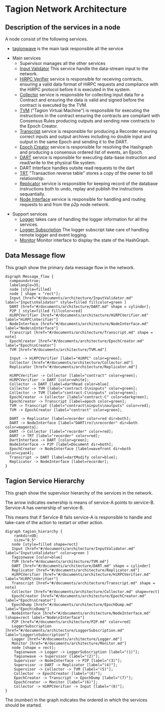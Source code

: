 # Tagion Network Architecture

## Description of the services in a node
A node consist of the following services.


* [tagionwave](/src/bin-wave/README.md) is the main task responsible all the service
- Main services
	- Supervisor manages all the other services
    - [Input Validator](/documents/architecture/InputValidator.md) This service handle the data-stream input to the network.
    - [HiRPC Verifier](/documents/architecture/HiRPCVerifier.md) service is responsible for receiving contracts, ensuring a valid data format of HiRPC requests and compliance with the HiRPC protocol before it is executed in the system. 
	- [Collector](/documents/architecture/Collector.md) service is responsible for collecting input data for a Contract and ensuring the data is valid and signed before the contract is executed by the TVM.
	- [TVM](/documents/architecture/TVM.md) ("Tagion Virtual Machine") is responsible for executing the instructions in the contract ensuring the contracts are compliant with Consensus Rules producing outputs and sending new contracts to the Epoch Creator.
	- [Transcript](/documents/architecture/Transcript.md) service is responsible for producing a Recorder ensuring correct inputs and output archives including no double input and output in the same Epoch and sending it to the DART.
	- [Epoch Creator](/documents/architecture/EpochCreator.md) service is responsible for resolving the Hashgraph and producing a consensus ordered list of events, an Epoch. 
	- [DART](/documents/architecture/DART.md "Distributed Archive of Random Transactions") service is reponsible for executing data-base instruction and read/write to the physical file system.
	- DART Interface handles outsite read requests to the dart
    - [TRT](/documents/architecture/TRT.md) "Transaction reverse table" stores a copy of the owner to bill relationship.
	- [Replicator](/documents/architecture/Replicator.md) service is responsible for keeping record of the database instructions both to undo, replay and publish the instructions sequantially.
	- [Node Interface](/documents/architecture/NodeInterface.md) service is responsible for handling and routing requests to and from the p2p node network.

* Support services
	- [Logger](/documents/architecture/Logger.md) takes care of handling the logger information for all the services.
	- [Logger Subscription](/documents/architecture/LoggerSubscription.md) The logger subscript take care of handling remote logger and event logging.
	- [Monitor](/documents/architecture/Monitor.md) Monitor interface to display the state of the HashGraph.


## Data Message flow
This graph show the primary data message flow in the network.

```graphviz
digraph Message_flow {
  compound=true;
  labelangle=35;
  node [style=filled]
  node [ shape = "rect"];
  Input [href="#/documents/architecture/InputValidator.md" label="Input\nValidator" style=filled fillcolor=green ]
  DART [href="#/documents/architecture/DART.md" shape = cylinder];
  P2P [ style=filled fillcolor=red]
  HiRPCVerifier [href="#/documents/architecture/HiRPCVerifier.md"  label="HiRPC\nVerifier"]
  NodeInterface [href="#/documents/architecture/NodeInterface.md"  label="Node\nInterface"]
  Transcript [href="#/documents/architecture/Transcript.md" shape = note]
  EpochCreator [href="#/documents/architecture/EpochCreator.md" label="Epoch\nCreator"]
  TVM [href="#/documents/architecture/TVM.md"]

  Input -> HiRPCVerifier [label="HiRPC" color=green];
  Collector [href="#/documents/architecture/Collector.md"]
  Replicator [href="#/documents/architecture/Replicator.md"]

  HiRPCVerifier -> Collector [label="contract" color=green];
  HiRPCVerifier -> DART [color=white];
  Collector -> DART [label=dartRead color=blue]
  Collector -> TVM [label="contract-S\ninputs" color=green];
  Collector -> TVM [label="contract-C\ninputs" color=green];
  EpochCreator -> Collector [label="contract-C" color=darkgreen];
  EpochCreator -> Transcript [label=epoch color=green];
  TVM -> Transcript [label="contract\ninputs\noutputs" color=red];
  TVM -> EpochCreator [label="contract" color=green];
  
  DART -> Replicator [label=recorder color=red dir=both];
  DART -> NodeInterface [label="DART(ro)\nrecorder" dir=both color=magenta];
  DART -> Collector [label="recorder" color=red];
  DART -> TRT [label="recorder" color=red];
  DartInterface -> DART [color=green];
  NodeInterface -> P2P [label=Document dir=both];
  EpochCreator -> NodeInterface [label=wavefront dir=both color=cyan4];
  Transcript -> DART [label=dartModify color=blue];
  Replicator -> NodeInterface [label=recorder];
}
```

## Tagion Service Hierarchy

This graph show the supervisor hierarchy of the services in the network.

The arrow indicates ownership is means of service-A points to service-B. Service-A has ownership of service-B.

This means that if Service-B fails service-A is responsible to handle and take-care of the action to restart or other action.


```graphviz
digraph tagion_hierarchy {
    rankdir=UD;
    size="8,5"
   node [style=filled shape=rect]
   Input [href="#/documents/architecture/InputValidator.md" label="Input\nValidator" color=green ]
   Tagionwave [color=blue]
   TVM [href="#/documents/architecture/TVM.md"] 
   DART [href="#/documents/architecture/DART.md" shape = cylinder]
   Replicator [href="#/documents/architecture/Replicator.md"] 
   HiRPCVerifier [href="#/documents/architecture/HiRPCVerifier.md" label="HiRPC\nVerifier"]
   Transcript [href="#/documents/architecture/Transcript.md" shape = note]
   Collector [href="#/documents/architecture/Collector.md" shape=rect]
   EpochCreator [href="#/documents/architecture/EpochCreator.md" label="Epoch\nCreator"]
   EpochDump [href="#/documents/architecture/EpochDump.md" label="Epoch\nDump"]
   NodeInterface [href="#/documents/architecture/NodeInterface.md" lshape=rect label="Node\nInterface"]
   P2P [href="#/documents/architecture/P2P.md" color=red]
   LoggerSubscription [href="#/documents/architecture/LoggerSubscription.md" label="Logger\nSubscription"]
   Logger [href="#/documents/architecture/Logger.md"] 
   Monitor [href="#/documents/architecture/Monitor.md"] 
   node [shape = rect];
	Tagionwave -> Logger -> LoggerSubscription [label="(1)"];
	Tagionwave -> Supervisor [label="(2)"];
	Supervisor -> NodeInterface -> P2P [label="(3)"];
	Supervisor -> DART -> Replicator [label="(4)"];
    Supervisor -> Collector -> TVM [label="(5)"];
    Collector -> EpochCreator [label="(6)"];
	EpochCreator -> Transcript -> EpochDump [label="(7)"];
	EpochCreator -> Monitor [label="(6)"];
	Collector -> HiRPCVerifier -> Input [label="(8)"];
}
```

The (number) in the graph indicates the ordered in which the services should be started.

